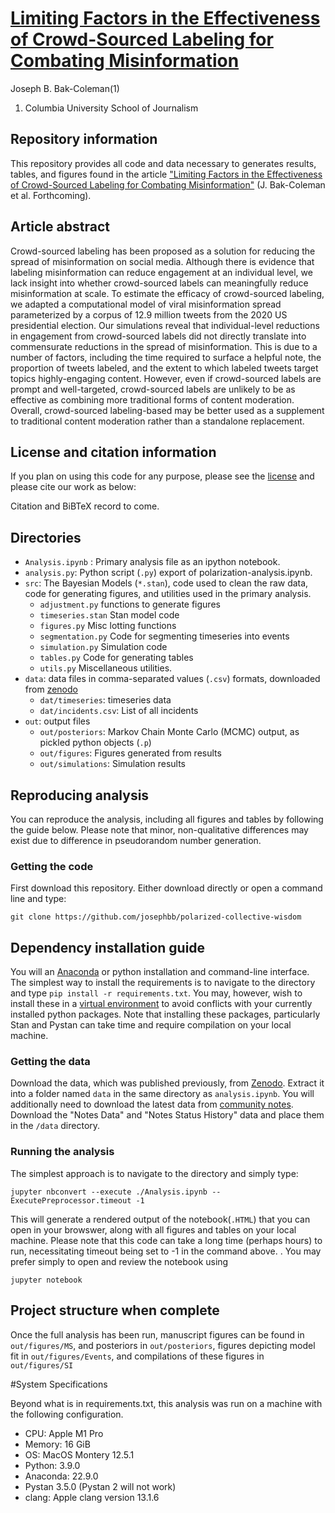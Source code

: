 # [Limiting Factors in the Effectiveness of Crowd-Sourced Labeling for Combating Misinformation](https://github.com/josephbb/CommunityNotesSim)
Joseph B. Bak-Coleman(1)
1. Columbia University School of Journalism 



## Repository information
This repository provides all code and data necessary to generates results, tables, and figures found in the article ["Limiting Factors in the Effectiveness of Crowd-Sourced Labeling for Combating Misinformation"](https://github.com/josephbb/CommunityNotesSim) (J. Bak-Coleman et al. Forthcoming).

## Article abstract
Crowd-sourced labeling has been proposed as a solution for reducing the spread of misinformation on social media. Although there is evidence that labeling misinformation can reduce engagement at an individual level, we lack insight into whether crowd-sourced labels can meaningfully reduce misinformation at scale. To estimate the efficacy of crowd-sourced labeling, we adapted a computational model of viral misinformation spread parameterized by a corpus of 12.9 million tweets from the 2020 US presidential election. Our simulations reveal that individual-level reductions in engagement from crowd-sourced labels did not directly translate into commensurate reductions in the spread of misinformation. This is due to a number of factors, including the time required to surface a helpful note, the proportion of tweets labeled, and the extent to which labeled tweets target topics highly-engaging content. However, even if crowd-sourced labels are prompt and well-targeted, crowd-sourced labels are unlikely to be as effective as combining more traditional forms of content moderation. Overall, crowd-sourced labeling-based may be better used as a supplement to traditional content moderation rather than a standalone replacement. 

## License and citation information
If you plan on using this code for any purpose, please see the [license](LICENSE.txt) and please cite our work as below:

Citation and BiBTeX record to come.

## Directories
- ``Analysis.ipynb`` : Primary analysis file as an ipython notebook.
- ``analysis.py``: Python script (``.py``) export of polarization-analysis.ipynb.
- ``src``: The Bayesian Models (``*.stan``), code used to clean the raw data, code for generating figures, and utilities used in the primary analysis.  
    - ``adjustment.py`` functions to generate figures
    - ``timeseries.stan`` Stan model code
    - ``figures.py`` Misc lotting functions
    - ``segmentation.py`` Code for segmenting timeseries into events
    - ``simulation.py`` Simulation code
    - ``tables.py`` Code for generating tables
    - ``utils.py`` Miscellaneous utilities.
- ``data``: data files in comma-separated values (``.csv``) formats, downloaded from [zenodo](https://zenodo.org/record/6480218)
    - ``dat/timeseries``: timeseries data 
    - ``dat/incidents.csv``: List of all incidents
- ``out``: output files
    - ``out/posteriors``: Markov Chain Monte Carlo (MCMC) output, as pickled python objects (``.p``)
    - ``out/figures``: Figures generated from results
    - ``out/simulations``: Simulation results

## Reproducing analysis

You can reproduce the analysis, including all figures and tables by following the guide below. Please note that minor, non-qualitative differences may exist due to difference in pseudorandom number generation.

### Getting the code
First download this repository. Either download directly or open a command line and type:

    git clone https://github.com/josephbb/polarized-collective-wisdom

## Dependency installation guide
You will an [Anaconda](https://docs.anaconda.com/anaconda/install/index.html) or python installation and command-line interface. The simplest way to install the requirements is to navigate to the directory and type ``pip install -r requirements.txt``. You may, however, wish to install these in a [virtual environment](https://conda.io/projects/conda/en/latest/user-guide/tasks/manage-environments.html) to avoid conflicts with your currently installed python packages. Note that installing these packages, particularly Stan and Pystan can take time and require compilation on your local machine.

### Getting the data
Download the data, which was published previously, from [Zenodo](https://zenodo.org/record/6480218). Extract it into a folder named ``data`` in the same directory as ``analysis.ipynb``. You will additionally need to download the latest data from [community notes](https://twitter.com/i/birdwatch/download-data). Download the "Notes Data" and "Notes Status History" data and place them in the ``/data`` directory. 
### Running the analysis

The simplest approach is to navigate to the directory and simply type:

    jupyter nbconvert --execute ./Analysis.ipynb --ExecutePreprocessor.timeout -1
    
This will generate a rendered output of the notebook(``.HTML``) that you can open in your browswer, along with all figures and tables on your local machine. Please note that this code can take a long time (perhaps hours) to run, necessitating  timeout being set to -1 in the command above.  . You may prefer simply to open and review the notebook using

    jupyter notebook


## Project structure when complete

Once the full analysis has been run, manuscript figures can be found in ``out/figures/MS``, and posteriors in ``out/posteriors``, figures depicting model fit in ``out/figures/Events``, and compilations of these figures in ``out/figures/SI`` 

#System Specifications

Beyond what is in requirements.txt, this analysis was run on a machine with the following configuration.

- CPU: Apple M1 Pro
- Memory: 16 GiB
- OS: MacOS Montery 12.5.1
- Python: 3.9.0
- Anaconda: 22.9.0
- Pystan 3.5.0 (Pystan 2 will not work)
- clang: Apple clang version 13.1.6
